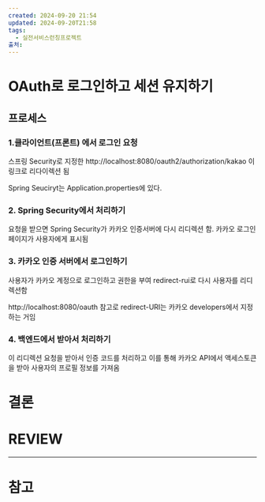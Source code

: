 ```yaml
---
created: 2024-09-20 21:54
updated: 2024-09-20T21:58
tags:
  - 실전서비스런칭프로젝트
출처: 
---
```

# OAuth로 로그인하고 세션 유지하기
## 프로세스

### 1.클라이언트(프론트) 에서 로그인 요청
스프링 Security로 지정한 http://localhost:8080/oauth2/authorization/kakao 이 링크로 리다이렉션 됨

Spring Seuciryt는 Application.properties에 있다.

### 2. Spring Security에서 처리하기 
요청을 받으면 Spring Security가 카카오 인증서버에 다시 리디렉션 함. 카카오 로그인 페이지가 사용자에게 표시됨 

### 3. 카카오 인증 서버에서 로그인하기
사용자가 카카오 계정으로 로그인하고 권한을 부여
redirect-rui로 다시 사용자를 리디렉션함
  
http://localhost:8080/oauth
참고로 redirect-URI는 카카오 developers에서 지정하는 거임

### 4. 백엔드에서 받아서 처리하기
이 리디렉션 요청을 받아서 인증 코드를 처리하고 이를 통해 카카오 API에서 액세스토큰을 받아 사용자의 프로필 정보를 가져옴


# 결론

# REVIEW

---
# 참고
